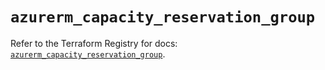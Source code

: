 # `azurerm_capacity_reservation_group`

Refer to the Terraform Registry for docs: [`azurerm_capacity_reservation_group`](https://registry.terraform.io/providers/hashicorp/azurerm/4.45.0/docs/resources/capacity_reservation_group).
